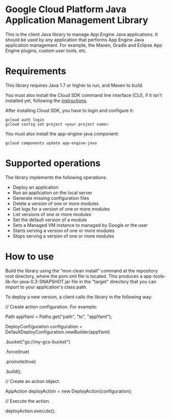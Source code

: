 # Google Cloud Platform Java Application Management Library

This is the client Java library to manage App Engine Java applications. It should be used by any application that performs App Engine Java application management. For example, the Maven, Gradle and Eclipse App Engine plugins, custom user tools, etc.

# Requirements

This library requires Java 1.7 or higher to run, and Maven to build.

You must also install the Cloud SDK command line interface (CLI), if it isn't installed yet, following the [instructions](https://cloud.google.com/sdk/).

After installing Cloud SDK, you have to login and configure it:

    gcloud auth login
    gcloud config set project <your project name>

You must also install the app-engine-java component:

    gcloud components update app-engine-java

# Supported operations

The library implements the following operations:

* Deploy an application
* Run an application on the local server
* Generate missing configuration files
* Delete a version of one or more modules
* Get logs for a version of one or more modules
* List versions of one or more modules
* Set the default version of a module
* Sets a Managed VM instance to managed by Google or the user
* Starts serving a version of one or more modules
* Stops serving a version of one or more modules

# How to use

Build the library using the "mvn clean install" command at the repository root directory, where the pom.xml file is located. This produces a app-tools-lib-for-java-0.3-SNAPSHOT.jar file in the "target" directory that you can import to your application's class path.

To deploy a new version, a client calls the library in the following way:

// Create action configuration. For example:

Path appYaml = Paths.get("path", "to", "appYaml");

DeployConfiguration configuration = DefaultDeployConfiguration.newBuilder(appYaml)

  .bucket("gs://my-gcs-bucket")
  
  .force(true)
  
  .promote(true)
  
  .build();

// Create an action object.

AppAction deployAction = new DeployAction(configuration);

// Execute the action.

deployAction.execute();